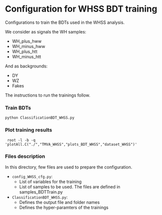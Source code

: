 # Configuration for WHSS BDT training

Configurations to train the BDTs used in the WHSS analysis. 

We consider as signals the WH samples:
- WH_plus_hww
- WH_minus_hww
- WH_plus_htt
- WH_minus_htt

And as backgrounds:
- DY
- WZ
- Fakes

The instructions to run the trainings follow.


### Train BDTs

    python ClassificationBDT_WHSS.py

### Plot training results

     root -l -b -q 'plotAll.C("./","TMVA_WHSS","plots_BDT_WHSS","dataset_WHSS")'

### Files description

In this directory, few files are used to prepare the configuration.

- `config_WHSS_cfg.py`:
    + List of variables for the training
    + List of samples to be used. The files are defined in samples_BDTTrain.py
- `ClassificationBDT_WHSS.py`:
    + Defines the output file and folder names
    + Defines the hyper-paramters of the trainings